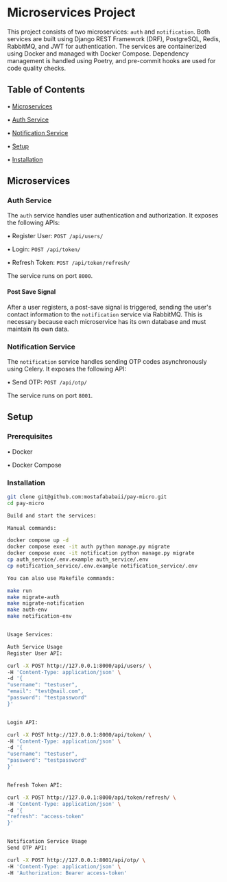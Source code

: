 # Microservices Project

This project consists of two microservices: `auth` and `notification`. Both services are built
using Django REST Framework (DRF), PostgreSQL, Redis, RabbitMQ, and JWT for authentication.
The services are containerized using Docker and managed with Docker Compose.
Dependency management is handled using Poetry, and pre-commit hooks are used for code quality checks.

## Table of Contents

•  [Microservices](#microservices)

•  [Auth Service](#auth-service)

•  [Notification Service](#notification-service)

•  [Setup](#setup)

•  [Installation](#installation)


## Microservices

### Auth Service

The `auth` service handles user authentication and authorization. It exposes the following APIs:

•  Register User: `POST /api/users/`

•  Login: `POST /api/token/`

•  Refresh Token: `POST /api/token/refresh/`


The service runs on port `8000`.

#### Post Save Signal

After a user registers, a post-save signal is triggered,
sending the user's contact information to the `notification` service via RabbitMQ.
This is necessary because each microservice has its own database and must maintain its own data.


### Notification Service

The `notification` service handles sending OTP codes asynchronously using Celery. It exposes the following API:

•  Send OTP: `POST /api/otp/`


The service runs on port `8001`.

## Setup

### Prerequisites

•  Docker

•  Docker Compose


### Installation

```bash
git clone git@github.com:mostafababaii/pay-micro.git
cd pay-micro

Build and start the services:

Manual commands:

docker compose up -d
docker compose exec -it auth python manage.py migrate
docker compose exec -it notification python manage.py migrate
cp auth_service/.env.example auth_service/.env
cp notification_service/.env.example notification_service/.env

You can also use Makefile commands:

make run
make migrate-auth
make migrate-notification
make auth-env
make notification-env


Usage Services:

Auth Service Usage
Register User API:

curl -X POST http://127.0.0.1:8000/api/users/ \
-H 'Content-Type: application/json' \
-d '{
"username": "testuser",
"email": "test@mail.com",
"password": "testpassword"
}'


Login API:

curl -X POST http://127.0.0.1:8000/api/token/ \
-H 'Content-Type: application/json' \
-d '{
"username": "testuser",
"password": "testpassword"
}'


Refresh Token API:

curl -X POST http://127.0.0.1:8000/api/token/refresh/ \
-H 'Content-Type: application/json' \
-d '{
"refresh": "access-token"
}'


Notification Service Usage
Send OTP API:

curl -X POST http://127.0.0.1:8001/api/otp/ \
-H 'Content-Type: application/json' \
-H 'Authorization: Bearer access-token'
